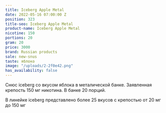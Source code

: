 ```yaml
---
title: Iceberg Apple Metal
date: 2022-05-16 07:00:00 Z
position: 323
title-seo: Iceberg Apple Metal
product-name: Iceberg Apple Metal
nicotine: 150
portions: 20
gram: 20
price: 3000
brand: Russian products
sale: new-snus
taste: яблоко
image: "/uploads/2-2f0e42.png"
has_availability: false
---
```


Снюс iceberg со вкусом яблока в металической банке. Заявленная крепость 150 мг никотина. В банке 20 порций. 

В линейке iceberg представлено более 25 вкусов с крепостью от 20 мг до 150 мг

